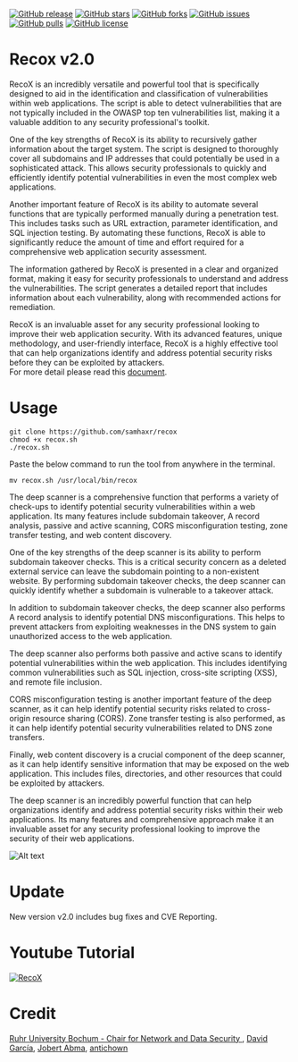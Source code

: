 [![GitHub release](https://img.shields.io/badge/release-v2.0-brightgreen?style=flat-square)](https://github.com/samhaxr/SXDork/releases/tag/1.1.2)
[![GitHub stars](https://img.shields.io/github/stars/samhaxr/recox?style=flat-square)](https://github.com/samhaxr/recox/stargazers)
[![GitHub forks](https://img.shields.io/github/forks/samhaxr/recox?style=flat-square)](https://github.com/samhaxr/recox/network)
[![GitHub issues](https://img.shields.io/github/issues/samhaxr/recox?style=flat-square)](https://github.com/samhaxr/recox/issues)
[![GitHub pulls](https://img.shields.io/github/issues-pr/samhaxr/recox?style=flat-square)](https://github.com/samhaxr/recox/pulls)
[![GitHub license](https://img.shields.io/github/license/samhaxr/recox?style=flat-square)](https://github.com/samhaxr/recox/blob/main/LICENSE)

# Recox v2.0
RecoX is an incredibly versatile and powerful tool that is specifically designed to aid in the identification and classification of vulnerabilities within web applications. The script is able to detect vulnerabilities that are not typically included in the OWASP top ten vulnerabilities list, making it a valuable addition to any security professional's toolkit.

One of the key strengths of RecoX is its ability to recursively gather information about the target system. The script is designed to thoroughly cover all subdomains and IP addresses that could potentially be used in a sophisticated attack. This allows security professionals to quickly and efficiently identify potential vulnerabilities in even the most complex web applications.

Another important feature of RecoX is its ability to automate several functions that are typically performed manually during a penetration test. This includes tasks such as URL extraction, parameter identification, and SQL injection testing. By automating these functions, RecoX is able to significantly reduce the amount of time and effort required for a comprehensive web application security assessment.

The information gathered by RecoX is presented in a clear and organized format, making it easy for security professionals to understand and address the vulnerabilities. The script generates a detailed report that includes information about each vulnerability, along with recommended actions for remediation.

RecoX is an invaluable asset for any security professional looking to improve their web application security. With its advanced features, unique methodology, and user-friendly interface, RecoX is a highly effective tool that can help organizations identify and address potential security risks before they can be exploited by attackers.
<br>For more detail please read this  <a href="https://drive.google.com/file/d/1oOshL5Fc3WiSy3SQFv26UE3YKo5N211i/view?usp=sharing" >document</a>.

# Usage
```
git clone https://github.com/samhaxr/recox
chmod +x recox.sh
./recox.sh
```
Paste the below command to run the tool from anywhere in the terminal.
```
mv recox.sh /usr/local/bin/recox
```

The deep scanner is a comprehensive function that performs a variety of check-ups to identify potential security vulnerabilities within a web application. Its many features include subdomain takeover, A record analysis, passive and active scanning, CORS misconfiguration testing, zone transfer testing, and web content discovery.

One of the key strengths of the deep scanner is its ability to perform subdomain takeover checks. This is a critical security concern as a deleted external service can leave the subdomain pointing to a non-existent website. By performing subdomain takeover checks, the deep scanner can quickly identify whether a subdomain is vulnerable to a takeover attack.

In addition to subdomain takeover checks, the deep scanner also performs A record analysis to identify potential DNS misconfigurations. This helps to prevent attackers from exploiting weaknesses in the DNS system to gain unauthorized access to the web application.

The deep scanner also performs both passive and active scans to identify potential vulnerabilities within the web application. This includes identifying common vulnerabilities such as SQL injection, cross-site scripting (XSS), and remote file inclusion.

CORS misconfiguration testing is another important feature of the deep scanner, as it can help identify potential security risks related to cross-origin resource sharing (CORS). Zone transfer testing is also performed, as it can help identify potential security vulnerabilities related to DNS zone transfers.

Finally, web content discovery is a crucial component of the deep scanner, as it can help identify sensitive information that may be exposed on the web application. This includes files, directories, and other resources that could be exploited by attackers.

The deep scanner is an incredibly powerful function that can help organizations identify and address potential security risks within their web applications. Its many features and comprehensive approach make it an invaluable asset for any security professional looking to improve the security of their web applications.

![Alt text](/Flowchart.png?raw=true "RecoX Flowchart" )

# Update
New version v2.0 includes bug fixes and CVE Reporting.

# Youtube Tutorial
[![RecoX](RecoX.png)](https://youtu.be/rV5mCUWc1kk)

# Credit

<a href="https://github.com/RUB-NDS" >Ruhr University Bochum - Chair for Network and Data Security
</a>, 
<a href="https://github.com/deibit" >David García</a>, <a href="https://github.com/jobertabma" >Jobert Abma</a>, <a href="https://github.com/antichown" >antichown</a>
